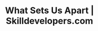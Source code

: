 ---
title: "What Sets Us Apart | Skilldevelopers.com"
layout: "sets-us-apart"
description: "What Sets Skill Developers Apart"
url: "/sets-us-apart/"
Page_Class: "sets-us-apart"
tags: ""
ref: "/sets-us-apart/"
---
